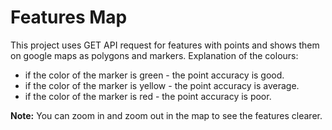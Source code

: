 # Features Map

This project uses GET API request for features with points and shows them on google maps as polygons
and markers. Explanation of the colours:

- if the color of the marker is green - the point accuracy is good.
- if the color of the marker is yellow - the point accuracy is average.
- if the color of the marker is red - the point accuracy is poor.

**Note:** You can zoom in and zoom out in the map to see the features clearer.